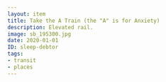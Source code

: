```yaml
---
layout: item
title: Take the A Train (the "A" is for Anxiety)
description: Elevated rail.
image: sb_195300.jpg
date: 2020-01-01
ID: sleep-debtor
tags: 
- transit 
- places
---
```

